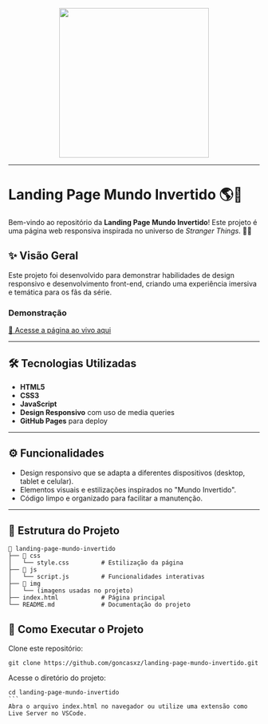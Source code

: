 <p align="center">
    <img width="300" src="https://micheleambrosio.github.io/semana-frontend-mundo-invertido/assets/images/banner/logo.svg">
</p>

-------
# Landing Page Mundo Invertido 🌎🔄

Bem-vindo ao repositório da **Landing Page Mundo Invertido**! Este projeto é uma página web responsiva inspirada no universo de *Stranger Things*. 🎥👾

## ✨ Visão Geral

Este projeto foi desenvolvido para demonstrar habilidades de design responsivo e desenvolvimento front-end, criando uma experiência imersiva e temática para os fãs da série.

### Demonstração
[🔗 Acesse a página ao vivo aqui](https://goncasxz.github.io/landing-page-mundo-invertido)

---

## 🛠️ Tecnologias Utilizadas

- **HTML5**
- **CSS3**
- **JavaScript**
- **Design Responsivo** com uso de media queries
- **GitHub Pages** para deploy

---

## ⚙️ Funcionalidades

- Design responsivo que se adapta a diferentes dispositivos (desktop, tablet e celular).
- Elementos visuais e estilizações inspirados no "Mundo Invertido".
- Código limpo e organizado para facilitar a manutenção.

---

## 📁 Estrutura do Projeto

```plaintext
📂 landing-page-mundo-invertido
├── 📁 css
│   └── style.css         # Estilização da página
├── 📁 js
│   └── script.js         # Funcionalidades interativas
├── 📂 img
│   └── (imagens usadas no projeto)
├── index.html            # Página principal
└── README.md             # Documentação do projeto
```
## 🚀 Como Executar o Projeto
Clone este repositório:
```
git clone https://github.com/goncasxz/landing-page-mundo-invertido.git
````
Acesse o diretório do projeto:
````
cd landing-page-mundo-invertido
```
Abra o arquivo index.html no navegador ou utilize uma extensão como Live Server no VSCode.
